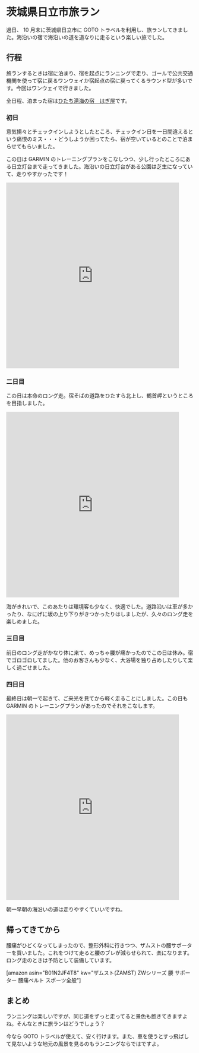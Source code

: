 # 茨城県日立市旅ラン

過日、 10 月末に茨城県日立市に GOTO トラベルを利用し、旅ランしてきました。海沿いの宿で海沿いの道を道なりに走るという楽しい旅でした。

## 行程

旅ランするときは宿に泊まり、宿を起点にランニングで走り、ゴールで公共交通機関を使って宿に戻るワンウェイか宿起点の宿に戻ってくるラウンド型が多いです。今回はワンウェイで行きました。

全日程、泊まった宿は[ひたち湯海の宿　はぎ屋](https://www.jalan.net/yad323937/)です。

### 初日

意気揚々とチェックインしようとしたところ、チェックイン日を一日間違えるという痛恨のミス・・・どうしようか困ってたら、宿が空いているとのことで泊まらせてもらいました。

この日は GARMIN のトレーニングプランをこなしつつ、少し行ったところにある日立灯台まで走ってきました。海沿いの日立灯台がある公園は芝生になっていて、走りやすかったです！

<iframe src='https://connect.garmin.com/modern/activity/embed/5724602881' title='日立市 - Run Walk Run®' width='465' height='500' frameborder='0'></iframe>

### 二日目

この日は本命のロング走。宿そばの道路をひたすら北上し、鶴首岬というところを目指しました。

<iframe src='https://connect.garmin.com/modern/activity/embed/5729393280' title='日立市 ラン' width='465' height='500' frameborder='0'></iframe>

海がきれいで、このあたりは環境客も少なく、快適でした。道路沿いは車が多かったり、なにげに坂の上り下りがきつかったりはしましたが、久々のロング走を楽しめました。

### 三日目

前日のロング走がかなり体に来て、めっちゃ腰が痛かったのでこの日は休み。宿でゴロゴロしてました。他のお客さんも少なく、大浴場を独り占めしたりして楽しく過ごせました。

### 四日目

最終日は朝一で起きて、ご来光を見てから軽く走ることにしました。この日も GARMIN のトレーニングプランがあったのでそれをこなします。

<iframe src='https://connect.garmin.com/modern/activity/embed/5737493234' title='日立市 - ドリルワークアウト' width='465' height='500' frameborder='0'></iframe>

朝一早朝の海沿いの道は走りやすくていいですね。

## 帰ってきてから

腰痛がひどくなってしまったので、整形外科に行きつつ、ザムストの腰サポーターを買いました。これをつけて走ると腰のブレが減らせられて、楽になります。ロング走のときは予防として装備しています。

[amazon asin="B01N2JF4T8" kw="ザムスト(ZAMST) ZWシリーズ 腰 サポーター 腰痛ベルト スポーツ全般"]

## まとめ

ランニングは楽しいですが、同じ道をずっと走ってると景色も飽きてきますよね。そんなときに旅ランはどうでしょう？

今なら GOTO トラベルが使えて、安く行けます。また、車を使うとすっ飛ばして見ないような地元の風景を見るのもランニングならではですよ。